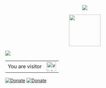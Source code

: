 <!-- Typing SVG by DenverCoder1 - https://github.com/DenverCoder1/readme-typing-svg -->
<p align="center">
  <a href="https://github.com/DenverCoder1/readme-typing-svg"><img src="https://readme-typing-svg.herokuapp.com/?lines=Full-stack%20web%20and%20app%20developer;Experienced%20UI%2FUX%20Designer;2%2B%20years%20of%20coding%20experience;Always%20learning%20new%20things&font=Fira%20Code&center=true&width=440&height=45&color=f75c7e&vCenter=true&size=22"></a>
</p>

<p align="center"><img src="https://media.giphy.com/media/WUlplcMpOCEmTGBtBW/giphy.gif" width="100"></p>

<img align="center" src="https://github-readme-stats.vercel.app/api?username=Tiktodz&include_all_commits=true&show_icons=true&theme=grey&count_private=true&hide_border=true" />
<table>
  <tr>
    <td>You are visitor</td>
    <td><img src="https://profile-counter.glitch.me/Tiktodz/count.svg" alt="vistor count" height="30" /></td>
  </tr>
</table>

[![Donate](https://img.shields.io/badge/Donate-PayPal-blue.svg)](https://www.paypal.me/ewprjkt)
[![Donate](https://img.shields.io/badge/Donate-Saweria-pink.svg)](https://saweria.co/tiktodz)
